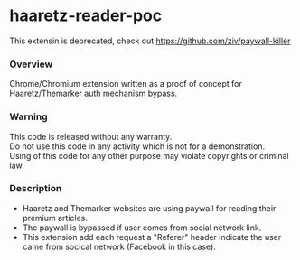 # haaretz-reader-poc

This extensin is deprecated, check out https://github.com/ziv/paywall-killer

### Overview
Chrome/Chromium extension written as a proof of concept for Haaretz/Themarker auth mechanism bypass.

### Warning
This code is released without any warranty.  
Do not use this code in any activity which is not for a demonstration.  
Using of this code for any other purpose may violate copyrights or criminal law.

### Description
* Haaretz and Themarker websites are using paywall for reading their premium articles.
* The paywall is bypassed if user comes from social network link.
* This extension add each request a "Referer" header indicate the user came from socical network (Facebook in this case).

